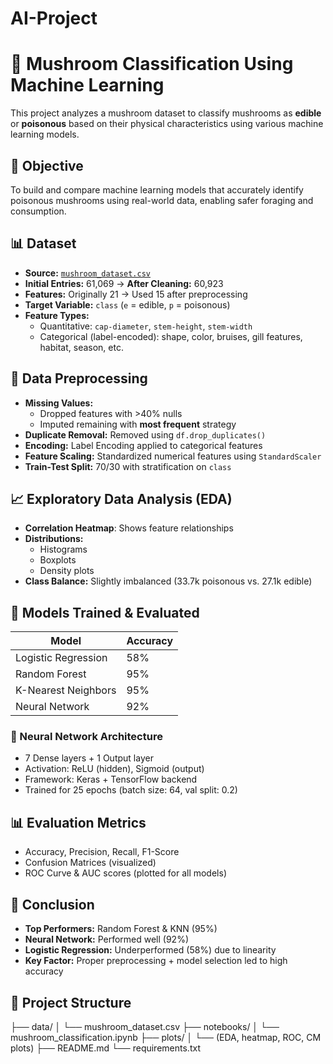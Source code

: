 # AI-Project
# 🍄 Mushroom Classification Using Machine Learning

This project analyzes a mushroom dataset to classify mushrooms as **edible** or **poisonous** based on their physical characteristics using various machine learning models.

## 📌 Objective

To build and compare machine learning models that accurately identify poisonous mushrooms using real-world data, enabling safer foraging and consumption.

## 📊 Dataset

- **Source:** [`mushroom_dataset.csv`](https://drive.google.com/file/d/19i3IoW38KBgMF96Rcnpu2ZUoO_UBwcdX/view)
- **Initial Entries:** 61,069 → **After Cleaning:** 60,923
- **Features:** Originally 21 → Used 15 after preprocessing
- **Target Variable:** `class` (`e` = edible, `p` = poisonous)
- **Feature Types:**
  - Quantitative: `cap-diameter`, `stem-height`, `stem-width`
  - Categorical (label-encoded): shape, color, bruises, gill features, habitat, season, etc.

## 🧹 Data Preprocessing

- **Missing Values:**
  - Dropped features with >40% nulls
  - Imputed remaining with **most frequent** strategy
- **Duplicate Removal:** Removed using `df.drop_duplicates()`
- **Encoding:** Label Encoding applied to categorical features
- **Feature Scaling:** Standardized numerical features using `StandardScaler`
- **Train-Test Split:** 70/30 with stratification on `class`

## 📈 Exploratory Data Analysis (EDA)

- **Correlation Heatmap**: Shows feature relationships
- **Distributions:**
  - Histograms
  - Boxplots
  - Density plots
- **Class Balance:** Slightly imbalanced (33.7k poisonous vs. 27.1k edible)

## 🧠 Models Trained & Evaluated

| Model               | Accuracy |
|--------------------|----------|
| Logistic Regression| 58%      |
| Random Forest      | 95%      |
| K-Nearest Neighbors| 95%      |
| Neural Network     | 92%      |

### 🔬 Neural Network Architecture

- 7 Dense layers + 1 Output layer
- Activation: ReLU (hidden), Sigmoid (output)
- Framework: Keras + TensorFlow backend
- Trained for 25 epochs (batch size: 64, val split: 0.2)

## 📊 Evaluation Metrics

- Accuracy, Precision, Recall, F1-Score
- Confusion Matrices (visualized)
- ROC Curve & AUC scores (plotted for all models)

## 🏁 Conclusion

- **Top Performers:** Random Forest & KNN (95%)
- **Neural Network:** Performed well (92%)
- **Logistic Regression:** Underperformed (58%) due to linearity
- **Key Factor:** Proper preprocessing + model selection led to high accuracy

## 📁 Project Structure

├── data/
│ └── mushroom_dataset.csv
├── notebooks/
│ └── mushroom_classification.ipynb
├── plots/
│ └── (EDA, heatmap, ROC, CM plots)
├── README.md
└── requirements.txt


